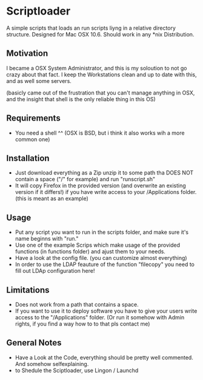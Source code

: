 # Scriptloader
A simple scripts that loads an run scripts liyng in a relative directory structure. Designed for Mac OSX 10.6. Should work in any *nix Distribution.


## Motivation
I became a OSX System Administrator, and this is my soloution to not go crazy about that fact.
I keep the Workstations clean and up to date with this, and as well some servers.

(basicly came out of the frustration that you can't manage anything in OSX, and the insight that shell is the only reliable thing in this OS)

## Requirements
- You need a shell ^^ (OSX is BSD, but i think it also works wih a more common one)

## Installation
- Just download everything as a Zip unzip it to some path tha DOES NOT contain a space ("/" for example) and run "runscript.sh"
- It will copy Firefox in the provided version (and overwrite an existing version if it differs!) if you have write access to your /Applications folder. (this is meant as an example)


## Usage
- Put any script you want to run in the scripts folder, and make sure it's name beginns with "run."
- Use one of the example Scrips which make usage of the provided functions (in functions folder) and ajust them to your needs.
- Have a look at the config file. (you can customize almost everything)
 - In order to use the LDAP feauture of the function "filecopy" you need to fill out LDAp configuration here!

## Limitations
- Does not work from a path that contains a space.
- If you want to use it to deploy software you have to give your users write access to the "/Applications" folder. (Or run it somehow with Admin rights, if you find a way how to to that pls contact me)

## General Notes
- Have a Look at the Code, everything should be pretty well commented. And somehow selfexplaining.
- to Shedule the Sciptloader, use Lingon / Launchd

